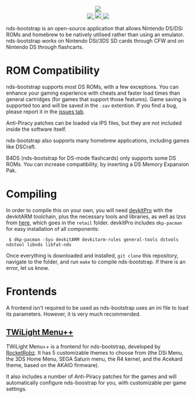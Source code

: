 <p align="center">
 <img src="https://i.imgur.com/BFIu7xX.png"><br>
  <a href="https://gbatemp.net/threads/nds-bootstrap-loader-run-commercial-nds-backups-from-an-sd-card.454323/">
   <img src="https://img.shields.io/badge/GBATemp-Thread-blue.svg">
  </a>
  <a href="https://dev.azure.com/DS-Homebrew/Builds/_build?definitionId=12">
   <img src="https://dev.azure.com/DS-Homebrew/Builds/_apis/build/status/ahezard.nds-bootstrap?branchName=master" height="20">
  </a>
  <a href="https://discord.gg/yD3spjv">
   <img src="https://img.shields.io/badge/Discord%20Server-%23nds--bootstrap-green.svg">
  </a>
</p>

nds-bootstrap is an open-source application that allows Nintendo DS/DSi ROMs and homebrew to be natively utilised rather than using an emulator. nds-bootstrap works on Nintendo DSi/3DS SD cards through CFW and on Nintendo DS through flashcarts.

# ROM Compatibility

nds-bootstrap supports most DS ROMs, with a few exceptions. You can enhance your gaming experience with cheats and faster load times than general cartridges (for games that support those features). Game saving is supported too and will be saved in the `.sav` extention. If you find a bug, please report it in the [issues tab](https://github.com/ahezard/nds-bootstrap/issues).

Anti-Piracy patches can be loaded via IPS files, but they are not included inside the software itself.

nds-bootstrap also supports many homebrew applications, including games like DSCraft.

B4DS (nds-bootstrap for DS-mode flashcards) only supports some DS ROMs. You can increase compatibility, by inserting a DS Memory Expansion Pak.

# Compiling

In order to compile this on your own, you will need [devkitPro](https://devkitpro.org/) with the devkitARM toolchain, plus the necessary tools and libraries, as well as lzss from [here](https://www.romhacking.net/download/utilities/826/), which goes in the `retail` folder. devkitPro includes `dkp-pacman` for easy installation of all components:

```
 $ dkp-pacman -Syu devkitARM devkitarm-rules general-tools dstools ndstool libnds libfat-nds
```

Once everything is downloaded and installed, `git clone` this repository, navigate to the folder, and run `make` to compile nds-bootstrap. If there is an error, let us know.

# Frontends
A frontend isn't required to be used as nds-bootstrap uses an ini file to load its parameters. However, it is very much recommended.

## [TWiLight Menu++](https://github.com/DS-Homebrew/TWiLightMenu)

TWiLight Menu++ is a frontend for nds-bootstrap, developed by [RocketRobz](https://github.com/RocketRobz). It has 5 customizable themes to choose from (the DSi Menu, the 3DS Home Menu, SEGA Saturn menu, the R4 kernel, and the Acekard theme, based on the AKAIO firmware).

It also includes a number of Anti-Piracy patches for the games and will automatically configure nds-boostrap for you, with customizable per game settings.
